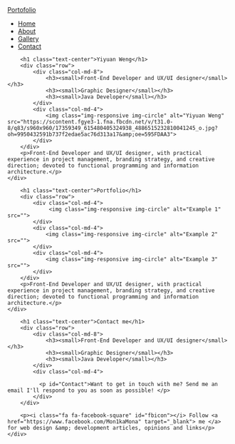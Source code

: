 



<!DOCTYPE html>
<html lang="en">
<head>
  <title>Bootstrap Example</title>
  <meta charset="utf-8">
  <meta name="viewport" content="width=device-width, initial-scale=1">
  <link rel="stylesheet" type="text/css"
 href="https://rawgit.com/monika-w/myPortfolio/master/stylesheet/style.css">
  <link rel="stylesheet" href="https://maxcdn.bootstrapcdn.com/bootstrap/3.3.7/css/bootstrap.min.css">
  <link rel="stylesheet" href="https://cdnjs.cloudflare.com/ajax/libs/font-awesome/4.7.0/css/font-awesome.min.css">
  
  <script src="https://ajax.googleapis.com/ajax/libs/jquery/3.2.0/jquery.min.js"></script>
  <script src="https://maxcdn.bootstrapcdn.com/bootstrap/3.3.7/js/bootstrap.min.js"></script>
</head>

<body>
<!-- navbar starts here-->
<nav class="navbar navbar-default">
    <div class="container-fluid">
        <div class="navbar-header">
            <a class="navbar-brand" href="#">Portofolio</a>
        </div>
        <ul class="nav navbar-nav">
            <li class="active"><a href="#">Home</a></li>
            <li><a href="#About">About</a></li>
            <li><a href="#Gallery">Gallery</a></li>
            <li><a href="#Contact">Contact</a></li>
        </ul>
    </div>
</nav>
<!-- navBar ends here-->


<div id="About" class="container-fluid">
    <div class="jumbotron first">

        <h1 class="text-center">Yiyuan Weng</h1>
        <div class="row">
            <div class="col-md-8">
                <h3><small>Front-End Developer and UX/UI designer</small></h3>
                <h3><small>Graphic Designer</small></h3>
                <h3><small>Java Developer</small></h3>
            </div>
            <div class="col-md-4">
                <img class="img-responsive img-circle" alt="Yiyuan Weng" src="https://scontent.fgye3-1.fna.fbcdn.net/v/t31.0-8/q83/s960x960/17359349_615480405324938_4886515232810041245_o.jpg?oh=9950432591b737f2edae5ac76d313a17&amp;oe=595FDAA3">
            </div>
        </div>
        <p>Front-End Developer and UX/UI designer, with practical experience in project management, branding strategy, and creative direction; devoted to functional programming and information architecture.</p>
    </div>
</div><!-- About information ends here -->



<div class="container-fluid">
    <div id="Gallery" class="jumbotron second">

        <h1 class="text-center">Portfolio</h1>
        <div class="row">
            <div class="col-md-4">
                 <img class="img-responsive img-circle" alt="Example 1" src="">
            </div>
            <div class="col-md-4">
                <img class="img-responsive img-circle" alt="Example 2" src="">
            </div>
            <div class="col-md-4">
                <img class="img-responsive img-circle" alt="Example 3" src="">
            </div>
        </div>
        <p>Front-End Developer and UX/UI designer, with practical experience in project management, branding strategy, and creative direction; devoted to functional programming and information architecture.</p>
    </div>
</div><!-- Gallery ends here -->



<div id="About" class="container-fluid">
    <div class="jumbotron third">

        <h1 class="text-center">Contact me</h1>
        <div class="row">
            <div class="col-md-8">
                <h3><small>Front-End Developer and UX/UI designer</small></h3>
                <h3><small>Graphic Designer</small></h3>
                <h3><small>Java Developer</small></h3>
            </div>
            <div class="col-md-4">

              <p id="Contact">Want to get in touch with me? Send me an email I'll respond to you as soon as possible! </p>
            </div>
        </div>
                    
        <p><i class="fa fa-facebook-square" id="fbicon"></i> Follow <a href="https://www.facebook.com/Mon1kaMona" target="_blank"> me </a> for web design &amp; development articles, opinions and links</p>
    </div>
</div><!-- Contact information ends here -->
</body>

</html>
